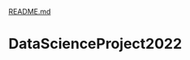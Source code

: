 [README.md](https://github.com/MyMicrovilli/DataScienceProject2022/files/9870998/README.md)
# DataScienceProject2022
